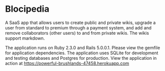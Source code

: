# Blocipedia

A SaaS app that allows users to create public and private wikis, upgrade a user from standard to premium through a payment system, and add and remove collaborators (other users) to and from private wikis. The wikis support markdown.

The application runs on Ruby 2.3.0 and Rails 5.0.0.1. Please view the gemfile for application dependencies. The application uses SQLite for development and testing databases and Postgres for production. View the application in action at https://powerful-brushlands-47458.herokuapp.com
